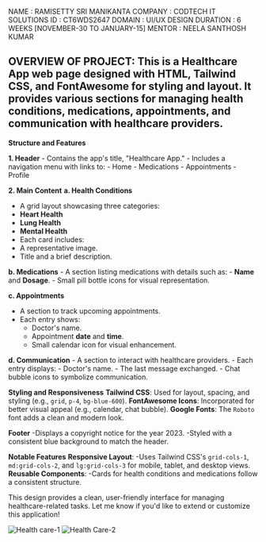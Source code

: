 NAME : RAMISETTY SRI MANIKANTA 
COMPANY : CODTECH IT SOLUTIONS 
ID : CT6WDS2647
DOMAIN : UI/UX DESIGN 
DURATION : 6 WEEKS [NOVEMBER-30 TO JANUARY-15]
MENTOR : NEELA SANTHOSH KUMAR

OVERVIEW OF PROJECT:
 This is a **Healthcare App web page** designed with **HTML**, **Tailwind CSS**, and **FontAwesome** for styling and layout. It provides various sections for managing health conditions, medications, appointments, and communication with healthcare providers. 
---

  **Structure and Features**

  **1. Header**
    - Contains the app's title, "Healthcare App."
     - Includes a navigation menu with links to:
       - Home
       - Medications
       - Appointments
       - Profile

  **2. Main Content**
 **a. Health Conditions**
  - A grid layout showcasing three categories:
   - **Heart Health**
   - **Lung Health**
   - **Mental Health**
 - Each card includes:
  - A representative image.
  - Title and a brief description.

 **b. Medications**
      - A section listing medications with details such as:
       - **Name** and **Dosage**.
       - Small pill bottle icons for visual representation.

  **c. Appointments**
   - A section to track upcoming appointments.
   - Each entry shows:
     - Doctor's name.
     - Appointment **date** and **time**.
     - Small calendar icon for visual enhancement.
  
  **d. Communication**
    - A section to interact with healthcare providers.
    - Each entry displays:
    - Doctor's name.
    - The last message exchanged.
    - Chat bubble icons to symbolize communication.

 

  **Styling and Responsiveness**
 **Tailwind CSS**: Used for layout, spacing, and styling (e.g., `grid`, `p-4`, `bg-blue-600`).
 **FontAwesome Icons**: Incorporated for better visual appeal (e.g., calendar, chat bubble).
 **Google Fonts**: The `Roboto` font adds a clean and modern look.



 **Footer**
  -Displays a copyright notice for the year 2023.
  -Styled with a consistent blue background to match the header.

 

  **Notable Features**
 **Responsive Layout**:
   -Uses Tailwind CSS's `grid-cols-1`, `md:grid-cols-2`, and `lg:grid-cols-3` for mobile, tablet, and desktop views.
 **Reusable Components**:
    -Cards for health conditions and medications follow a consistent structure.

This design provides a clean, user-friendly interface for managing healthcare-related tasks. Let me know if you'd like to extend or customize this application!

![Health care-1](https://github.com/user-attachments/assets/638f4708-da0a-4878-b697-9f21c3868797)
![Health Care-2](https://github.com/user-attachments/assets/36e469ee-a288-4a0b-b696-18a6eae30540)


